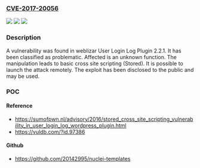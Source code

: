 ### [CVE-2017-20056](https://cve.mitre.org/cgi-bin/cvename.cgi?name=CVE-2017-20056)
![](https://img.shields.io/static/v1?label=Product&message=User%20Login%20Log%20Plugin&color=blue)
![](https://img.shields.io/static/v1?label=Version&message=2.2.1%20&color=brightgreen)
![](https://img.shields.io/static/v1?label=Vulnerability&message=CWE-80%20Basic%20Cross%20Site%20Scripting&color=brightgreen)

### Description

A vulnerability was found in weblizar User Login Log Plugin 2.2.1. It has been classified as problematic. Affected is an unknown function. The manipulation leads to basic cross site scripting (Stored). It is possible to launch the attack remotely. The exploit has been disclosed to the public and may be used.

### POC

#### Reference
- https://sumofpwn.nl/advisory/2016/stored_cross_site_scripting_vulnerability_in_user_login_log_wordpress_plugin.html
- https://vuldb.com/?id.97386

#### Github
- https://github.com/20142995/nuclei-templates

